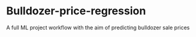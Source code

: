# Bulldozer-price-regression
A full ML project workflow with the aim of predicting bulldozer sale prices
